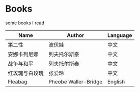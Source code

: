 # Books 
 some books I read

| Name | Author | Language |
| --- | --- | --- |
| 第二性 | 波伏娃 | 中文 |  
| 安娜卡列尼娜 | 列夫托尔斯泰 | 中文 |
| 战争与和平| 列夫托尔斯泰 | 中文 |
| 红玫瑰与白玫瑰 | 张爱玲 | 中文 |
| Fleabag | Pheobe Waller-Bridge | English |
